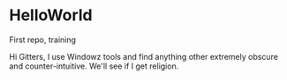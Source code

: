 # HelloWorld
First repo, training

Hi Gitters, I use Windowz tools and find anything other extremely obscure and counter-intuitive.
We'll see if I get religion.
